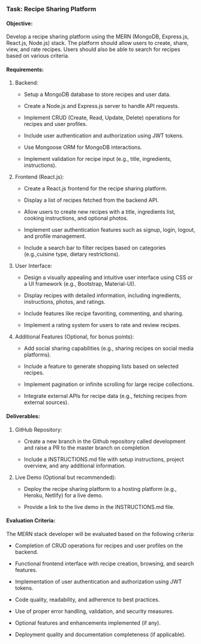 ### **Task: Recipe Sharing Platform**

#### **Objective:**

Develop a recipe sharing platform using the MERN (MongoDB, Express.js,
React.js, Node.js) stack. The platform should allow users to create,
share, view, and rate recipes. Users should also be able to search for
recipes based on various criteria.

#### **Requirements:**

1.  Backend:

    - Setup a MongoDB database to store recipes and user data.

    - Create a Node.js and Express.js server to handle API requests.

    - Implement CRUD (Create, Read, Update, Delete) operations for recipes and user profiles.

    - Include user authentication and authorization using JWT tokens.

    - Use Mongoose ORM for MongoDB interactions.

    - Implement validation for recipe input (e.g., title, ingredients, instructions).

2.  Frontend (React.js):

    - Create a React.js frontend for the recipe sharing platform.

    - Display a list of recipes fetched from the backend API.

    - Allow users to create new recipes with a title, ingredients list, cooking instructions, and optional photos.

    - Implement user authentication features such as signup, login, logout, and profile management.

    - Include a search bar to filter recipes based on categories (e.g.,cuisine type, dietary restrictions).

3.  User Interface:

    - Design a visually appealing and intuitive user interface using CSS or a UI framework (e.g., Bootstrap, Material-UI).

    - Display recipes with detailed information, including ingredients, instructions, photos, and ratings.

    - Include features like recipe favoriting, commenting, and sharing.

    - Implement a rating system for users to rate and review recipes.

4.  Additional Features (Optional, for bonus points):

    - Add social sharing capabilities (e.g., sharing recipes on social media platforms).

    - Include a feature to generate shopping lists based on selected recipes.

    - Implement pagination or infinite scrolling for large recipe collections.

    - Integrate external APIs for recipe data (e.g., fetching recipes from external sources).

#### **Deliverables:**

1.  GitHub Repository:

    - Create a new branch in the Github repository called development and raise a PR to the master branch on completion

    - Include a INSTRUCTIONS.md file with setup instructions, project overview, and any additional information.

2.  Live Demo (Optional but recommended):

    - Deploy the recipe sharing platform to a hosting platform (e.g., Heroku, Netlify) for a live demo.

    - Provide a link to the live demo in the INSTRUCTIONS.md file.

#### **Evaluation Criteria:**

The MERN stack developer will be evaluated based on the following
criteria:

- Completion of CRUD operations for recipes and user profiles on the backend.

- Functional frontend interface with recipe creation, browsing, and search features.

- Implementation of user authentication and authorization using JWT tokens.

- Code quality, readability, and adherence to best practices.

- Use of proper error handling, validation, and security measures.

- Optional features and enhancements implemented (if any).

- Deployment quality and documentation completeness (if applicable).

